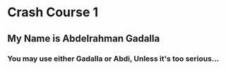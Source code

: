 # Crash Course 1
## My Name is Abdelrahman Gadalla
### You may use either Gadalla or Abdi, Unless it's too serious...
